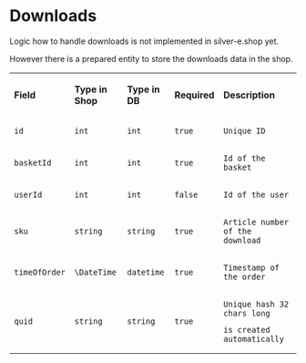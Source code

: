 #  Downloads 

Logic how to handle downloads is not implemented in silver-e.shop yet.

However there is a prepared entity to store the downloads data in the shop.

<table>
<tbody>
<tr>
<td><p><strong>Field</strong></p></td>
<td><p><strong>Type in Shop</strong></p></td>
<td><p><strong>Type in DB</strong></p></td>
<td><p><strong>Required</strong></p></td>
<td><p><strong>Description</strong></p></td>
</tr>
<tr>
<td><pre><code>id</code></pre></td>
<td><pre><code>int</code></pre></td>
<td><pre><code>int</code></pre></td>
<td><pre><code>true</code></pre></td>
<td><pre><code>Unique ID</code></pre></td>
</tr>
<tr>
<td><pre><code>basketId</code></pre></td>
<td><pre><code>int</code></pre></td>
<td><pre><code>int</code></pre></td>
<td><pre><code>true</code></pre></td>
<td><pre><code>Id of the basket</code></pre></td>
</tr>
<tr>
<td><pre><code>userId</code></pre></td>
<td><pre><code>int</code></pre></td>
<td><pre><code>int</code></pre></td>
<td><pre><code>false</code></pre></td>
<td><pre><code>Id of the user</code></pre></td>
</tr>
<tr>
<td><pre><code>sku</code></pre></td>
<td><pre><code>string</code></pre></td>
<td><pre><code>string</code></pre></td>
<td><pre><code>true</code></pre></td>
<td><pre><code>Article number of the download</code></pre></td>
</tr>
<tr>
<td><pre><code>timeOfOrder</code></pre></td>
<td><pre><code>\DateTime</code></pre></td>
<td><pre><code>datetime</code></pre></td>
<td><pre><code>true</code></pre></td>
<td><pre><code>Timestamp of the order</code></pre></td>
</tr>
<tr>
<td><pre><code>quid</code></pre></td>
<td><pre><code>string</code></pre></td>
<td><pre><code>string</code></pre></td>
<td><pre><code>true</code></pre></td>
<td><pre><code>Unique hash 32 chars long</code></pre>
<pre><code>is created automatically</code></pre></td>
</tr>
</tbody>
</table>

